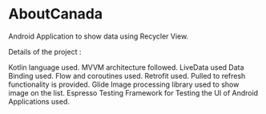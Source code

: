 # AboutCanada
Android Application to show data using Recycler View.

Details of the project :

Kotlin language used.
MVVM architecture followed.
LiveData used
Data Binding used. 
Flow and coroutines used.
Retrofit used.
Pulled to refresh functionality is provided.
Glide Image processing library used to show image on the list.
Espresso Testing Framework for Testing the UI of Android Applications used.
